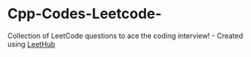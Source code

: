 # Cpp-Codes-Leetcode-
Collection of LeetCode questions to ace the coding interview! - Created using [LeetHub](https://github.com/QasimWani/LeetHub)
